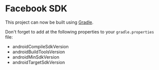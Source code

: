 Facebook SDK
=================

This project can now be built using [Gradle](http://www.gradle.org/).

Don't forget to add at the following properties to your `gradle.properties` file:
* androidCompileSdkVersion
* androidBuildToolsVersion
* androidMinSdkVersion
* androidTargetSdkVersion
